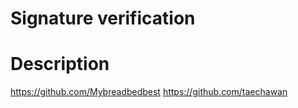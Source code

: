# Signature verification

# Description

https://github.com/Mybreadbedbest
https://github.com/taechawan
